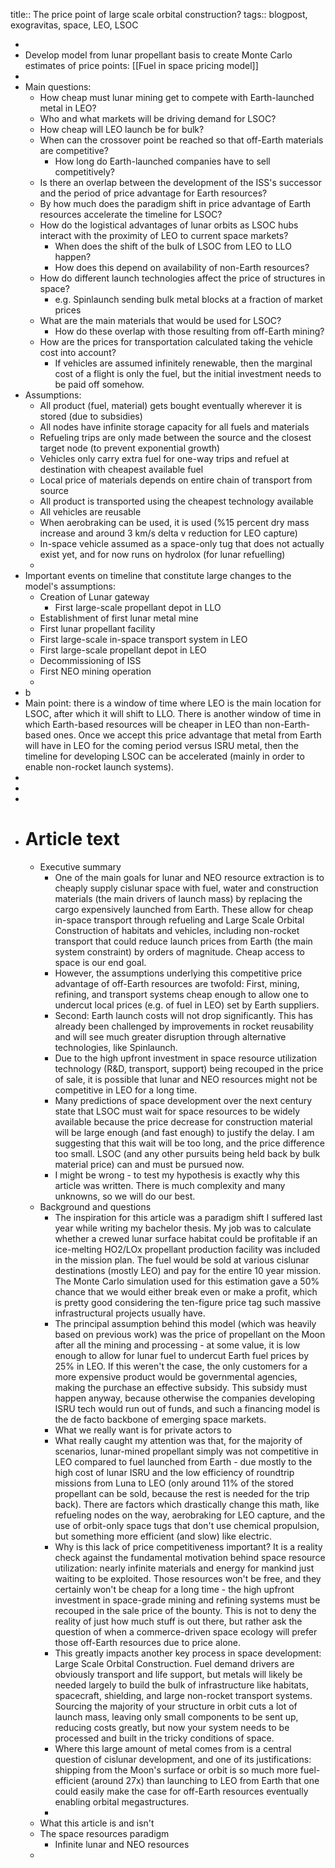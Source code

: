 title:: The price point of large scale orbital construction?
tags:: blogpost, exogravitas, space, LEO, LSOC

-
- Develop model from lunar propellant basis to create Monte Carlo estimates of price points: [[Fuel in space pricing model]]
-
- Main questions:
	- How cheap must lunar mining get to compete with Earth-launched metal in LEO?
	- Who and what markets will be driving demand for LSOC?
	- How cheap will LEO launch be for bulk?
	- When can the crossover point be reached so that off-Earth materials are competitive?
		- How long do Earth-launched companies have to sell competitively?
	- Is there an overlap between the development of the ISS's successor and the period of price advantage for Earth resources?
	- By how much does the paradigm shift in price advantage of Earth resources accelerate the timeline for LSOC?
	- How do the logistical advantages of lunar orbits as LSOC hubs interact with the proximity of LEO to current space markets?
		- When does the shift of the bulk of LSOC from LEO to LLO happen?
		- How does this depend on availability of non-Earth resources?
	- How do different launch technologies affect the price of structures in space?
		- e.g. Spinlaunch sending bulk metal blocks at a fraction of market prices
	- What are the main materials that would be used for LSOC?
		- How do these overlap with those resulting from off-Earth mining?
	- How are the prices for transportation calculated taking the vehicle cost into account?
		- If vehicles are assumed infinitely renewable, then the marginal cost of a flight is only the fuel, but the initial investment needs to be paid off somehow.
- Assumptions:
	- All product (fuel, material) gets bought eventually wherever it is stored (due to subsidies)
	- All nodes have infinite storage capacity for all fuels and materials
	- Refueling trips are only made between the source and the closest target node (to prevent exponential growth)
	- Vehicles only carry extra fuel for one-way trips and refuel at destination with cheapest available fuel
	- Local price of materials depends on entire chain of transport from source
	- All product is transported using the cheapest technology available
	- All vehicles are reusable
	- When aerobraking can be used, it is used (%15 percent dry mass increase and around 3 km/s delta v reduction for LEO capture)
	- In-space vehicle assumed as a space-only tug that does not actually exist yet, and for now runs on hydrolox (for lunar refuelling)
	-
- Important events on timeline that constitute large changes to the model's assumptions:
	- Creation of Lunar gateway
		- First large-scale propellant depot in LLO
	- Establishment of first lunar metal mine
	- First lunar propellant facility
	- First large-scale in-space transport system in LEO
	- First large-scale propellant depot in LEO
	- Decommissioning of ISS
	- First NEO mining operation
	-
- b
- Main point: there is a window of time where LEO is the main location for LSOC, after which it will shift to LLO. There is another window of time in which Earth-based resources will be cheaper in LEO than non-Earth-based ones. Once we accept this price advantage that metal from Earth will have in LEO for the coming period versus ISRU metal, then the timeline for developing LSOC can be accelerated (mainly in order to enable non-rocket launch systems).
-
-
-
- # Article text
	- Executive summary
		- One of the main goals for lunar and NEO resource extraction is to cheaply supply cislunar space with fuel, water and construction materials (the main drivers of launch mass) by replacing the cargo expensively launched from Earth. These allow for cheap in-space transport through refueling and Large Scale Orbital Construction of habitats and vehicles, including non-rocket transport that could reduce launch prices from Earth (the main system constraint) by orders of magnitude. Cheap access to space is our end goal.
		- However, the assumptions underlying this competitive price advantage of off-Earth resources are twofold: First, mining, refining, and transport systems cheap enough to allow one to undercut local prices (e.g. of fuel in LEO) set by Earth suppliers.
		- Second: Earth launch costs will not drop significantly. This has already been challenged by improvements in rocket reusability and will see much greater disruption through alternative technologies, like Spinlaunch.
		- Due to the high upfront investment in space resource utilization technology (R&D, transport, support) being recouped in the price of sale, it is possible that lunar and NEO resources might not be competitive in LEO for a long time.
		- Many predictions of space development over the next century state that LSOC must wait for space resources to be widely available because the price decrease for construction material will be large enough (and fast enough) to justify the delay. I am suggesting that this wait will be too long, and the price difference too small. LSOC (and any other pursuits being held back by bulk material price) can and must be pursued now.
		- I might be wrong - to test my hypothesis is exactly why this article was written. There is much complexity and many unknowns, so we will do our best.
	- Background and questions
		- The inspiration for this article was a paradigm shift I suffered last year while writing my bachelor thesis. My job was to calculate whether a crewed lunar surface habitat could be profitable if an ice-melting HO2/LOx propellant production facility was included in the mission plan. The fuel would be sold at various cislunar destinations (mostly LEO) and pay for the entire 10 year mission. The Monte Carlo simulation used for this estimation gave a 50% chance that we would either break even or make a profit, which is pretty good considering the ten-figure price tag such massive infrastructural projects usually have.
		- The principal assumption behind this model (which was heavily based on previous work) was the price of propellant on the Moon after all the mining and processing - at some value, it is low enough to allow for lunar fuel to undercut Earth fuel prices by 25% in LEO. If this weren't the case, the only customers for a more expensive product would be governmental agencies, making the purchase an effective subsidy. This subsidy must happen anyway, because otherwise the companies developing ISRU tech would run out of funds, and such a financing model is the de facto backbone of emerging space markets.
		- What we really want is for private actors to
		- What really caught my attention was that, for the majority of scenarios, lunar-mined propellant simply was not competitive in LEO compared to fuel launched from Earth - due mostly to the high cost of lunar ISRU and the low efficiency of roundtrip missions from Luna to LEO (only around 11% of the stored propellant can be sold, because the rest is needed for the trip back). There are factors which drastically change this math, like refueling nodes on the way, aerobraking for LEO capture, and the use of orbit-only space tugs that don't use chemical propulsion, but something more efficient (and slow) like electric.
		- Why is this lack of price competitiveness important? It is a reality check against the fundamental motivation behind space resource utilization: nearly infinite materials and energy for mankind just waiting to be exploited. Those resources won't be free, and they certainly won't be cheap for a long time - the high upfront investment in space-grade mining and refining systems must be recouped in the sale price of the bounty. This is not to deny the reality of just how much stuff is out there, but  rather ask the question of when a commerce-driven space ecology will prefer those off-Earth resources due to price alone.
		- This greatly impacts another key process in space development: Large Scale Orbital Construction. Fuel demand drivers are obviously transport and life support, but metals will likely be needed largely to build the bulk of infrastructure like habitats, spacecraft, shielding, and large non-rocket transport systems. Sourcing the majority of your structure in orbit cuts a lot of launch mass, leaving only small components to be sent up, reducing costs greatly, but now your system needs to be processed and built in the tricky conditions of space.
		- Where this large amount of metal comes from is a central question of cislunar development, and one of its justifications: shipping from the Moon's surface or orbit is so much more fuel-efficient (around 27x) than launching to LEO from Earth that one could easily make the case for off-Earth resources eventually enabling orbital megastructures.
		-
	- What this article is and isn't
	- The space resources paradigm
		- Infinite lunar and NEO resources
	-